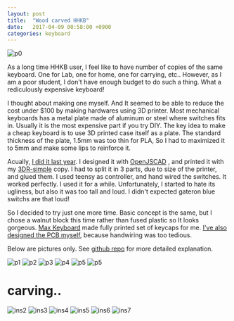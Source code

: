 ```yaml
---
layout: post
title:  "Wood carved HHKB"
date:   2017-04-09 00:58:00 +0900
categories: keyboard
---
```


![p0](https://github.com/jinhwanlazy/wood-case-keyboard/raw/master/pics/IMG_2566.JPG)

As a long time HHKB user, I feel like to have number of copies of the same
keyboard. One for Lab, one for home, one for carrying, etc..  However, as I am a poor student,
I don't have enough budget to do such a thing. What a rediculously expensive
keyboard!

I thought about making one myself. And It seemed to be able to reduce the cost 
under $100 by making hardwares using 3D printer. Most mechanical keyboards has
a metal plate made of aluminum or steel where switches fits in. Usually it
is the most expensive part if you try DIY. 
The key idea to make a cheap keyboard is to use 3D printed case itself as a
plate. The standard thickness of the plate, 1.5mm was too thin for PLA, So I had
to maximized it to 5mm and make some lips to reinforce it.

Acually, [I did it last year](https://github.com/jinhwanlazy/3d-printable-keyboard).
I designed it with [OpenJSCAD](https://openjscad.org/#https://raw.githubusercontent.com/jinhwanlazy/3d-printable-keyboard/master/model.js)
, and printed it with my
[3DR-simple](http://trains.socha.com/2013/11/building-3dr-simple-delta-printer-part-i.html) copy.
I had to split it in 3 parts, due to size of the printer, and glued them. 
I used teensy as controller, and hand wired the switches. 
It worked perfectly. I used it for a while. Unfortunately, I started to hate its
ugliness, but also it was too tall and loud. I didn't expected gateron blue
switchs are that loud!

So I decided to try just one more time. Basic concept is the same, but
I chose a walnut block this time rather than fused plastic so It looks
gorgeous.
[Max Keyboard](http://www.maxkeyboard.com/) made fully
printed set of keycaps for me. 
[I've also designed the PCB myself](https://github.com/jinhwanlazy/hhkb-pcb),
because handwiring was too tedious. 

Below are pictures only.
See [github repo](https://github.com/jinhwanlazy/wood-case-keyboard)
for more detailed explanation.

![p1](https://github.com/jinhwanlazy/wood-case-keyboard/raw/master/pics/IMG_2556.JPG)
![p2](https://github.com/jinhwanlazy/wood-case-keyboard/raw/master/pics/IMG_2569.JPG)
![p3](https://github.com/jinhwanlazy/wood-case-keyboard/raw/master/pics/IMG_2571.JPG)
![p4](https://github.com/jinhwanlazy/wood-case-keyboard/raw/master/pics/IMG_2567.JPG)
![p5](https://github.com/jinhwanlazy/wood-case-keyboard/raw/master/pics/IMG_2568.JPG)
![p5](https://github.com/jinhwanlazy/wood-case-keyboard/raw/master/pics/IMG_2570.JPG)

# carving..
![ins2](https://github.com/jinhwanlazy/wood-case-keyboard/raw/master/pics/IMG_2502.JPG)
![ins3](https://github.com/jinhwanlazy/wood-case-keyboard/raw/master/pics/IMG_2507.JPG)
![ins4](https://github.com/jinhwanlazy/wood-case-keyboard/raw/master/pics/IMG_2511.JPG)
![ins5](https://github.com/jinhwanlazy/wood-case-keyboard/raw/master/pics/IMG_2514.JPG)
![ins6](https://github.com/jinhwanlazy/wood-case-keyboard/raw/master/pics/IMG_2518.JPG)
![ins7](https://github.com/jinhwanlazy/wood-case-keyboard/raw/master/pics/IMG_2519.JPG)


